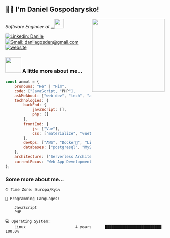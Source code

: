 <h2>🙏🏻 I'm Daniel Gospodarysko!</h2>
<img align='right' src="https://media.giphy.com/media/M9gbBd9nbDrOTu1Mqx/giphy.gif" width="230">
<p><em>Software Engineer at <a href="">...</a><img src="https://media.giphy.com/media/WUlplcMpOCEmTGBtBW/giphy.gif" width="30"> 
</em></p>

[![Linkedin: Danile](https://img.shields.io/badge/-Daniel-blue?style=flat-square&logo=Linkedin&logoColor=white&link=https://www.linkedin.com/in/danilaitmozg/)](https://www.linkedin.com/in/danilaitmozg/)
[![Gmail: danilagosden@gmail.com](https://img.shields.io/badge/-Daniel-red?style=flat-square&logo=Gmail&logoColor=white&link=mailto:danilagosden@gmail.com)](mailto:danilagosden@gmail.com)
[![website](https://img.shields.io/badge/Website-46a2f1.svg?&style=flat-square&logo=Google-Chrome&logoColor=white&link=https://www.danil-gospodarysko.site/)](https://www.danil-gospodarysko.site/)
### <img src="https://media.giphy.com/media/VgCDAzcKvsR6OM0uWg/giphy.gif" width="50"> A little more about me...  

```javascript
const anmol = {
    pronouns: "He" | "Him",
    code: ["JavaScript, "PHP"],
    askMeAbout: ["web dev", "tech", "app dev", "e-commerce"],
    technologies: {
        backEnd: {
            javaScript: [],
            php: []        
        },
        frontEnd: {
            js: ["Vue"],
            css: ["materialize", "vuetify", "bootstrap"]
        },
        devOps: ["AWS", "Docker🐳", "Linux", "Nginx"],
        databases: ["postgresql", "MySql", "noSql"]
    },
    architecture: ["Serverless Architecture", "Progressive web applications", "Single page applications"],
    currentFocus: "Web App Development"
};
```
### Some more about me...  

```text
⌚︎ Time Zone: Europa/Kyiv

💬 Programming Languages: 

    JavaScript 
    PHP

💻 Operating System: 
    Linux                      4 years      █████████████████████████   100.0%

```


